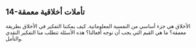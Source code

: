 ## 14-تأملات أخلاقية معمقة

الأخلاق هي جزء أساسي من النفسية المعلوماتية. كيف يمكننا التفكير في الأخلاق بطريقة معمقة؟ ما هي القيم التي يجب أن توجه أفعالنا؟ هذه الأسئلة تتطلب منا التفكير النقدي والتأمل.

